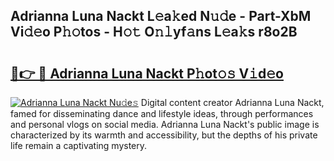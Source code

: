 ## Adrianna Luna Nackt L𝚎a𝚔ed N𝚞𝚍e - Part-XbM Vi𝚍𝚎o P𝚑𝚘tos - H𝚘𝚝 O𝚗𝚕yf𝚊ns L𝚎a𝚔s r8o2B

# <h2><a href="http://kf2dco.oniu.top/?m=Adrianna+Luna+Nackt">🔗👉 🔴 Adrianna Luna Nackt P𝚑ot𝚘𝚜 V𝚒d𝚎o</a></h2>

[![Adrianna Luna Nackt Nu𝚍e𝚜](https://i.imgur.com/0qMVB7G.gif)](http://kf2dco.oniu.top/?m=Adrianna+Luna+Nackt)
Digital content creator Adrianna Luna Nackt, famed for disseminating dance and lifestyle ideas, through performances and personal vlogs on social media. Adrianna Luna Nackt's public image is characterized by its warmth and accessibility, but the depths of his private life remain a captivating mystery.  
